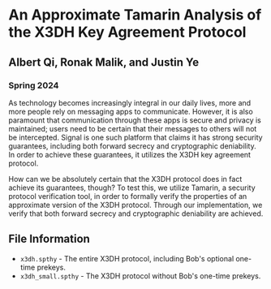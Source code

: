# An Approximate Tamarin Analysis of the X3DH Key Agreement Protocol
## Albert Qi, Ronak Malik, and Justin Ye
### Spring 2024

As technology becomes increasingly integral in our daily lives, more and more people rely on messaging apps to communicate. However, it is also paramount that communication through these apps is secure and privacy is maintained; users need to be certain that their messages to others will not be intercepted. Signal is one such platform that claims it has strong security guarantees, including both forward secrecy and cryptographic deniability. In order to achieve these guarantees, it utilizes the X3DH key agreement protocol.

How can we be absolutely certain that the X3DH protocol does in fact achieve its guarantees, though? To test this, we utilize Tamarin, a security protocol verification tool, in order to formally verify the properties of an approximate version of the X3DH protocol. Through our implementation, we verify that both forward secrecy and cryptographic deniability are achieved.

## File Information

- `x3dh.spthy` - The entire X3DH protocol, including Bob's optional one-time prekeys.
- `x3dh_small.spthy` - The X3DH protocol without Bob's one-time prekeys.
